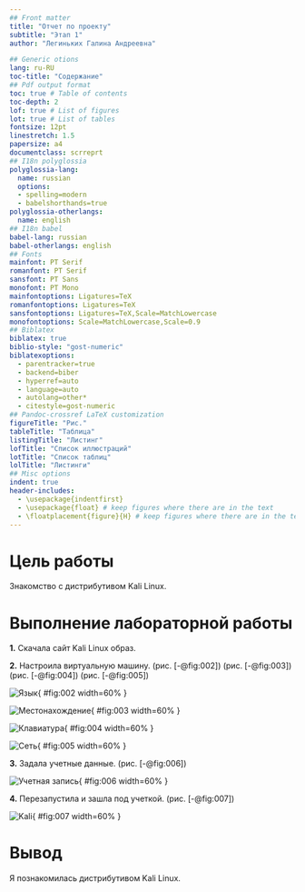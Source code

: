 ```yaml
---
## Front matter
title: "Отчет по проекту"
subtitle: "Этап 1"
author: "Легиньких Галина Андреевна"

## Generic otions
lang: ru-RU
toc-title: "Содержание"
## Pdf output format
toc: true # Table of contents
toc-depth: 2
lof: true # List of figures
lot: true # List of tables
fontsize: 12pt
linestretch: 1.5
papersize: a4
documentclass: scrreprt
## I18n polyglossia
polyglossia-lang:
  name: russian
  options:
  - spelling=modern
  - babelshorthands=true
polyglossia-otherlangs:
  name: english
## I18n babel
babel-lang: russian
babel-otherlangs: english
## Fonts
mainfont: PT Serif
romanfont: PT Serif
sansfont: PT Sans
monofont: PT Mono
mainfontoptions: Ligatures=TeX
romanfontoptions: Ligatures=TeX
sansfontoptions: Ligatures=TeX,Scale=MatchLowercase
monofontoptions: Scale=MatchLowercase,Scale=0.9
## Biblatex
biblatex: true
biblio-style: "gost-numeric"
biblatexoptions:
  - parentracker=true
  - backend=biber
  - hyperref=auto
  - language=auto
  - autolang=other*
  - citestyle=gost-numeric
## Pandoc-crossref LaTeX customization
figureTitle: "Рис."
tableTitle: "Таблица"
listingTitle: "Листинг"
lofTitle: "Список иллюстраций"
lotTitle: "Список таблиц"
lolTitle: "Листинги"
## Misc options
indent: true
header-includes:
  - \usepackage{indentfirst}
  - \usepackage{float} # keep figures where there are in the text
  - \floatplacement{figure}{H} # keep figures where there are in the text
---
```


# Цель работы

Знакомство с дистрибутивом Kali Linux.

# Выполнение лабораторной работы

**1.** Скачала сайт Kali Linux образ.

**2.** Настроила виртуальную машину. (рис. [-@fig:002]) (рис. [-@fig:003]) (рис. [-@fig:004]) (рис. [-@fig:005])

![Язык](image/2.png){ #fig:002 width=60% }

![Местонахождение](image/3.png){ #fig:003 width=60% }

![Клавиатура](image/4.png){ #fig:004 width=60% }

![Сеть](image/5.png){ #fig:005 width=60% }

**3.** Задала учетные данные. (рис. [-@fig:006])

![Учетная запись](image/6.png){ #fig:006 width=60% }

**4.** Перезапустила и зашла под учеткой. (рис. [-@fig:007])

![Kali](image/7.png){ #fig:007 width=60% }

# Вывод

Я познакомилась дистрибутивом Kali Linux.
